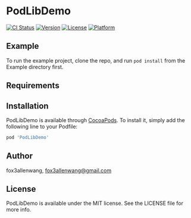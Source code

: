 # PodLibDemo

[![CI Status](https://img.shields.io/travis/fox3allenwang/PodLibDemo.svg?style=flat)](https://travis-ci.org/fox3allenwang/PodLibDemo)
[![Version](https://img.shields.io/cocoapods/v/PodLibDemo.svg?style=flat)](https://cocoapods.org/pods/PodLibDemo)
[![License](https://img.shields.io/cocoapods/l/PodLibDemo.svg?style=flat)](https://cocoapods.org/pods/PodLibDemo)
[![Platform](https://img.shields.io/cocoapods/p/PodLibDemo.svg?style=flat)](https://cocoapods.org/pods/PodLibDemo)

## Example

To run the example project, clone the repo, and run `pod install` from the Example directory first.

## Requirements

## Installation

PodLibDemo is available through [CocoaPods](https://cocoapods.org). To install
it, simply add the following line to your Podfile:

```ruby
pod 'PodLibDemo'
```

## Author

fox3allenwang, fox3allenwang@gmail.com

## License

PodLibDemo is available under the MIT license. See the LICENSE file for more info.
